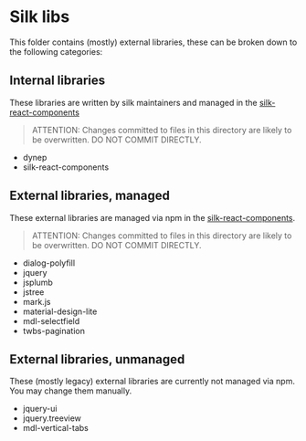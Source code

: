 # Silk libs

This folder contains (mostly) external libraries, these can be broken down to the following categories:

## Internal libraries

These libraries are written by silk maintainers and managed in the [silk-react-components](../../../../silk-react-components/)

> ATTENTION: Changes committed to files in this directory are likely to be overwritten. DO NOT COMMIT DIRECTLY.

- dynep
- silk-react-components

## External libraries, managed

These external libraries are managed via npm in the [silk-react-components](../../../../silk-react-components/).

> ATTENTION: Changes committed to files in this directory are likely to be overwritten. DO NOT COMMIT DIRECTLY.

- dialog-polyfill
- jquery
- jsplumb
- jstree
- mark.js
- material-design-lite
- mdl-selectfield
- twbs-pagination

## External libraries, unmanaged

These (mostly legacy) external libraries are currently not managed via npm. You may change them manually.

- jquery-ui
- jquery.treeview
- mdl-vertical-tabs